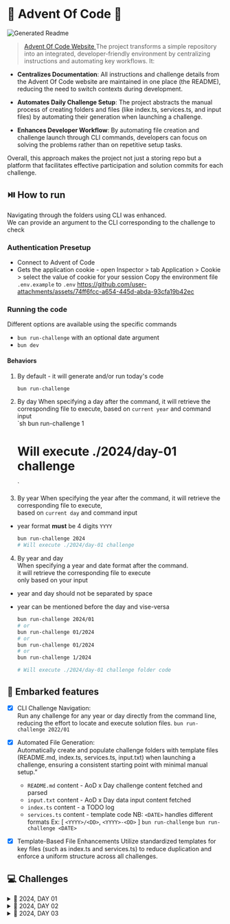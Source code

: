 # 🎄 Advent Of Code 🎄

![Generated Readme](https://github.com/LaurelineP/advent-of-code/actions/workflows/generate-readme.yml/badge.svg)

> [ Advent Of Code Website ](https://adventofcode.com)
> The project transforms a simple repository into an integrated, developer-friendly environment by centralizing instructions and automating key workflows. It:

- **Centralizes Documentation**:
  All instructions and challenge details from the Advent Of Code website are maintained in one place (the README), reducing the need to switch contexts during development.

- **Automates Daily Challenge Setup**:
  The project abstracts the manual process of creating folders and files (like index.ts, services.ts, and input files) by automating their generation when launching a challenge.

- **Enhances Developer Workflow**:
  By automating file creation and challenge launch through CLI commands, developers can focus on solving the problems rather than on repetitive setup tasks.

Overall, this approach makes the project not just a storing repo but a platform that facilitates effective participation and solution commits for each challenge.

## ⏯️ How to run

Navigating through the folders using CLI was enhanced.  
We can provide an argument to the CLI corresponding to the challenge to check

### Authentication Presetup

- Connect to Advent of Code
- Gets the application cookie - open Inspector > tab Application > Cookie > select the value of cookie for your session
  Copy the environment file `.env.example` to `.env`
  https://github.com/user-attachments/assets/74ff6fcc-a654-445d-abda-93cfa19b42ec

### Running the code

Different options are available using the specific commands

- `bun run-challenge` with an optional date argument
- `bun dev`

#### Behaviors

1. By default - it will generate and/or run today's code

    ```sh
    bun run-challenge
    ```

2. By day
   When specifying a day after the command,
   it will retrieve the corresponding file to execute,
   based on `current year` and command input  
    `sh
   bun run-challenge 1

    # Will execute ./2024/day-01 challenge

    `

3. By year
   When specifying the year after the command,
   it will retrieve the corresponding file to execute,  
   based on `current day` and command input

- year format **must** be 4 digits `YYYY`

    ```sh
    bun run-challenge 2024
    # Will execute ./2024/day-01 challenge

    ```

4. By year and day  
   When specifying a year and date format after the command.  
   it will retrieve the corresponding file to execute  
   only based on your input

- year and day should not be separated by space
- year can be mentioned before the day and vise-versa

    ```sh
    bun run-challenge 2024/01
    # or
    bun run-challenge 01/2024
    # or
    bun run-challenge 01/2024
    # or
    bun run-challenge 1/2024

    # Will execute ./2024/day-01 challenge folder code

    ```

## 🚀 Embarked features

- [x] CLI Challenge Navigation:  
       Run any challenge for any year or day directly from the command line,
      reducing the effort to locate and execute solution files.
      `bun run-challenge 2022/01`
- [x] Automated File Generation:  
       Automatically create and populate challenge folders with template files (README.md, index.ts, services.ts, input.txt) when launching a challenge, ensuring a consistent starting point with minimal manual setup.”
    - `README.md` content - AoD x Day challenge content fetched and parsed
    - `input.txt` content - AoD x Day data input content fetched
    - `index.ts` content - a TODO log
    - `services.ts` content - template code
      NB: `<DATE>` handles different formats Ex: [ `<YYYY>/<DD>`, `<YYYY>-<DD>` ]
      `bun run-challenge`
      `bun run-challenge <DATE>`
- [x] Template-Based File Enhancements
      Utilize standardized templates for key files (such as index.ts and services.ts) to reduce duplication and enforce a uniform structure across all challenges.


## 💻 Challenges
<details>
	<summary>📌 2024, DAY 01</summary>

[✏️ Need to update this Readme Section?](./2024/day-01/README.md)

# --- Day 1: Historian Hysteria ---

The Chief Historian is always present for the big Christmas sleigh launch, but nobody has seen him in months! Last anyone heard, he was visiting locations that are historically significant to the North Pole; a group of Senior Historians has asked you to accompany them as they check the places they think he was most likely to visit.

As each location is checked, they will mark it on their list with a star. They figure the Chief Historian must be in one of the first fifty places they'll look, so in order to save Christmas, you need to help them get fifty stars on their list before Santa takes off on December 25th.

Collect stars by solving puzzles. Two puzzles will be made available on each day in the Advent calendar; the second puzzle is unlocked when you complete the first. Each puzzle grants one star. Good luck!

You haven't even left yet and the group of Elvish Senior Historians has already hit a problem: their list of locations to check is currently empty. Eventually, someone decides that the best place to check first would be the Chief Historian's office.

Upon pouring into the office, everyone confirms that the Chief Historian is indeed nowhere to be found. Instead, the Elves discover an assortment of notes and lists of historically significant locations! This seems to be the planning the Chief Historian was doing before he left. Perhaps these notes can be used to determine which locations to search?

Throughout the Chief's office, the historically significant locations are listed not by name but by a unique number called the location ID. To make sure they don't miss anything, The Historians split into two groups, each searching the office and trying to create their own complete list of location IDs.

There's just one problem: by holding the two lists up side by side (your puzzle input), it quickly becomes clear that the lists aren't very similar. Maybe you can help The Historians reconcile their lists?

For example:

```
3   4
4   3
2   5
1   3
3   9
3   3
```

Maybe the lists are only off by a small amount! To find out, pair up the numbers and measure how far apart they are. Pair up the smallest number in the left list with the smallest number in the right list, then the second-smallest left number with the second-smallest right number, and so on.

Within each pair, figure out how far apart the two numbers are; you'll need to add up all of those distances. For example, if you pair up a 3 from the left list with a 7 from the right list, the distance apart is 4; if you pair up a 9 with a 3, the distance apart is 6.

```md
In the example list above, the pairs and distances would be as follows:

The smallest number in the left list is 1, and the smallest number in the right list is 3. The distance between them is 2.  
The second-smallest number in the left list is 2, and the second-smallest number in the right list is another 3.
The distance between them is 1.  
The third-smallest number in both lists is 3, so the distance between them is 0.  
The next numbers to pair up are 3 and 4, a distance of 1.  
The fifth-smallest numbers in each list are 3 and 5, a distance of 2.  
Finally, the largest number in the left list is 4, while the largest number in the right list is 9; these are a distance 5 apart.  
To find the total distance between the left list and the right list, add up the distances between all of the pairs you found. In the example above, this is 2 + 1 + 0 + 1 + 2 + 5, a total distance of 11!
```

Your actual left and right lists contain many location IDs.

What is the total distance between your lists?

--- Part Two ---
Your analysis only confirmed what everyone feared:  
the two lists of location IDs are indeed very different.

Or are they?

The Historians can't agree on which group made the mistakes  
or how to read most of the Chief's handwriting, but in the  
commotion you notice an interesting detail:  
a lot of location IDs appear in both lists!
Maybe the other numbers aren't location IDs at all  
but rather misinterpreted handwriting.

This time, you'll need to figure out exactly how often each number  
from the left list appears in the right list.  
Calculate a total similarity score by adding up each number  
in the left list after multiplying it by the number of times  
that number appears in the right list.

Here are the same example lists again:

```sh
3   4
4   3
2   5
1   3
3   9
3   3
```

For these example lists, here is the process of finding the similarity score:

The first number in the left list is 3.  
It appears in the right list three times,  
so the similarity score increases by 3 \* 3 = 9.

The second number in the left list is 4.  
It appears in the right list once, so the  
similarity score increases by 4 \* 1 = 4.

The third number in the left list is 2.  
It does not appear in the right list, so  
the similarity score does not increase (2 \* 0 = 0).

The fourth number, 1, also does not appear in the right list.

The fifth number, 3, appears in the right list three times;  
the similarity score increases by 9.

The last number, 3, appears in the right list three times;  
the similarity score again increases by 9.

So, for these example lists,  
the similarity score at the end of this  
process is 31 (9 + 4 + 0 + 0 + 9 + 9).

Once again consider your left and right lists.  
What is their similarity score?


</details>
<details>
	<summary>📌 2024, DAY 02</summary>

[✏️ Need to update this Readme Section?](./2024/day-02/README.md)

# --- Day 2: Red-Nosed Reports ---

Fortunately, the first location The Historians want to search isn't a long walk from the Chief Historian's office.

While the Red-Nosed Reindeer nuclear fusion/fission plant
appears to contain no sign of the Chief Historian, the engineers there run up to you as soon as they see you. Apparently, they _still_ talk about the time Rudolph was saved through molecular synthesis from a single electron.

They're quick to add that - since you're already here - they'd really appreciate your help analyzing some unusual data from the Red-Nosed reactor. You turn to check if The Historians are waiting for you, but they seem to have already divided into groups that are currently searching every corner of the facility. You offer to help with the unusual data.

The unusual data (your puzzle input) consists of many _reports_, one report per line. Each report is a list of numbers called _levels_ that are separated by spaces. For example:

```
7 6 4 2 1 <-- levels report + safe ✅
1 2 7 8 9 <-- levels report + un-safe ❌
9 7 6 2 1 <-- levels report + un-safe ❌
1 3 2 4 5 <-- levels report + un-safe ❌
8 6 4 4 1 <-- levels report + un-safe ❌
1 3 6 7 9 <-- levels report + safe ✅
```

This example data contains six reports each containing five levels.

The engineers are trying to figure out which reports are _safe_. The Red-Nosed reactor safety systems can only tolerate levels that are either gradually increasing or gradually decreasing. So, a report only counts as safe if both of the following are true:

The levels are either _all increasing_ or _all decreasing_.

Any two adjacent levels differ by _at least one_ and _at most three_.

In the example above, the reports can be found safe or unsafe by checking those rules:

`7 6 4 2 1`: _Safe_ because the levels are all decreasing by 1 or 2.

`1 2 7 8 9`: _Unsafe_ because `2 7` is an increase of 5.

`9 7 6 2 1`: _Unsafe_ because `6 2` is a decrease of 4.

`1 3 2 4 5`: _Unsafe_ because `1 3` is increasing but `3 2` is decreasing.

`8 6 4 4 1`: _Unsafe_ because `4 4` is neither an increase or a decrease.

`1 3 6 7 9`: _Safe_ because the levels are all increasing by 1, 2, or 3.

So, in this example, `*2*` reports are _safe_.

Analyze the unusual data from the engineers.
_How many reports are safe?_

--- Part Two ---
The engineers are surprised by the low number of safe reports until they realize they forgot to tell you about the Problem Dampener.

The Problem Dampener is a reactor-mounted module that lets the reactor safety systems tolerate a single bad level in what would otherwise be a safe report. It's like the bad level never happened!

Now, the same rules apply as before, except if removing a single level from an unsafe report would make it safe, the report instead counts as safe.

More of the above example's reports are now safe:

`7 6 4 2 1`: Safe without removing any level.

`1 2 7 8 9`: Unsafe regardless of which level is removed.

`9 7 6 2 1`: Unsafe regardless of which level is removed.

`1 3 2 4 5`: Safe by removing the second level, 3.

`8 6 4 4 1`: Safe by removing the third level, 4.

`1 3 6 7 9`: Safe without removing any level.

Thanks to the Problem Dampener, 4 reports are actually safe!

Update your analysis by handling situations where the Problem Dampener can remove a single level from unsafe reports. How many reports are now safe?


</details>
<details>
	<summary>📌 2024, DAY 03</summary>

[✏️ Need to update this Readme Section?](./2024/day-03/README.md)

# --- Day 3: Mull It Over ---

"Our computers are having issues, so I have no idea if we have any Chief Historians in stock
! You're welcome to check the warehouse, though," says the mildly flustered shopkeeper at the North Pole Toboggan Rental Shop
. The Historians head out to take a look.

The shopkeeper turns to you. "Any chance you can see why our computers are having issues again?"

The computer appears to be trying to run a program, but its memory (your puzzle input) is _corrupted_. All of the instructions have been jumbled up!

It seems like the goal of the program is just to _multiply some numbers_. It does that with instructions like `mul(X,Y)`, where `X` and `Y` are each 1-3 digit numbers. For instance, `mul(44,46)` multiplies `44` by `46` to get a result of `2024`. Similarly, `mul(123,4)` would multiply `123` by `4`.

However, because the program's memory has been corrupted, there are also many invalid characters that should be _ignored_, even if they look like part of a `mul` instruction. Sequences like `mul(4*`, `mul(6,9!`, `?(12,34)`, or `mul ( 2 , 4 )` do _nothing_.

For example, consider the following section of corrupted memory:

````
x*mul(2,4)*%&mul[3,7]!@^do_not_*mul(5,5)*+mul(32,64]then(*mul(11,8)mul(8,5)*)```

Only the four highlighted sections are real `mul` instructions. Adding up the result of each instruction produces `*161*` (`2*4 + 5*5 + 11*8 + 8*5`).

Scan the corrupted memory for uncorrupted `mul` instructions. *What do you get if you add up all of the results of the multiplications?*

````


</details>
